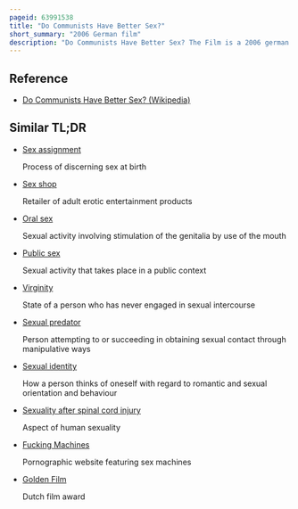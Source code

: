 ```yaml
---
pageid: 63991538
title: "Do Communists Have Better Sex?"
short_summary: "2006 German film"
description: "Do Communists Have Better Sex? The Film is a 2006 german Documentary directed by Andr meier. It compares the sexuality manifested by Germans during the period being divided into a Western and an Eastern part. The Hypothesis manifested by Scholars, Interviews and Footage is that Sex was more free and Women had more sexual Pleasure in East Germany. The Film discusses the possible Reasons for considering Differences between the Ideology and practical Politics of a Capitalist and self-proclaimed Communist Regime."
---
```


## Reference

- [Do Communists Have Better Sex? (Wikipedia)](https://en.wikipedia.org/?curid=63991538)

## Similar TL;DR

- [Sex assignment](/tldr/en/sex-assignment)

  Process of discerning sex at birth

- [Sex shop](/tldr/en/sex-shop)

  Retailer of adult erotic entertainment products

- [Oral sex](/tldr/en/oral-sex)

  Sexual activity involving stimulation of the genitalia by use of the mouth

- [Public sex](/tldr/en/public-sex)

  Sexual activity that takes place in a public context

- [Virginity](/tldr/en/virginity)

  State of a person who has never engaged in sexual intercourse

- [Sexual predator](/tldr/en/sexual-predator)

  Person attempting to or succeeding in obtaining sexual contact through manipulative ways

- [Sexual identity](/tldr/en/sexual-identity)

  How a person thinks of oneself with regard to romantic and sexual orientation and behaviour

- [Sexuality after spinal cord injury](/tldr/en/sexuality-after-spinal-cord-injury)

  Aspect of human sexuality

- [Fucking Machines](/tldr/en/fucking-machines)

  Pornographic website featuring sex machines

- [Golden Film](/tldr/en/golden-film)

  Dutch film award
